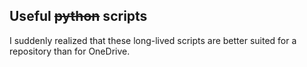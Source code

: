 ## Useful ~~python~~ scripts
I suddenly realized that these long-lived scripts are better suited for a repository than for OneDrive.
